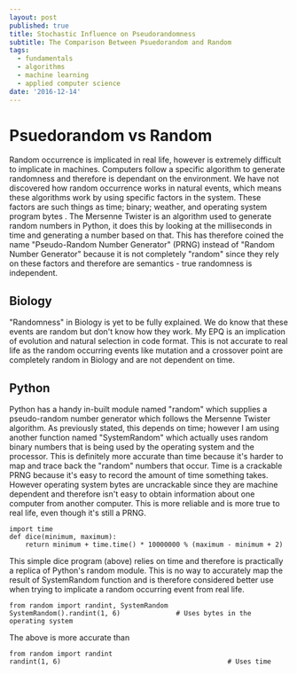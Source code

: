 ```yaml
---
layout: post
published: true
title: Stochastic Influence on Pseudorandomness
subtitle: The Comparison Between Psuedorandom and Random
tags:
  - fundamentals
  - algorithms
  - machine learning
  - applied computer science
date: '2016-12-14'
---
```


# Psuedorandom vs Random

Random occurrence is implicated in real life, however is extremely difficult to implicate in machines. Computers follow a specific algorithm to generate randomness and therefore is dependant on the environment. We have not discovered how random occurrence works in natural events, which means these algorithms work by using specific factors in the system. These factors are such things as time; binary; weather, and operating system program bytes . The Mersenne Twister is an algorithm used to generate random numbers in Python, it does this by looking at the milliseconds in time and generating a number based on that. This has therefore coined the name "Pseudo-Random Number Generator" (PRNG) instead of "Random Number Generator" because it is not completely "random" since they rely on these factors and therefore are semantics - true randomness is independent.

## Biology

"Randomness" in Biology is yet to be fully explained. We do know that these events are random but don't know how they work. My EPQ is an implication of evolution and natural selection in code format. This is not accurate to real life as the random occurring events like mutation and a crossover point are completely random in Biology and are not dependent on time. 

## Python

Python has a handy in-built module named "random" which supplies a pseudo-random number generator which follows the Mersenne Twister algorithm. As previously stated, this depends on time; however I am using another function named "SystemRandom" which actually uses random binary numbers that is being used by the operating system and the processor. This is definitely more accurate than time because it's harder to map and trace back the "random" numbers that occur.
Time is a crackable PRNG because it's easy to record the amount of time something takes. However operating system bytes are uncrackable since they are machine dependent and therefore isn't easy to obtain information about one computer from another computer. This is more reliable and is more true to real life, even though it's still a PRNG. 

```
import time
def dice(minimum, maximum):
    return minimum + time.time() * 10000000 % (maximum - minimum + 2)
```
This simple dice program (above) relies on time and therefore is practically a replica of Python's random module. This is no way to accurately map the result of SystemRandom function and is therefore considered better use when trying to implicate a random occurring event from real life.
```
from random import randint, SystemRandom
SystemRandom().randint(1, 6)              # Uses bytes in the operating system
```
The above is more accurate than 
```
from random import randint
randint(1, 6)                                          # Uses time
```
